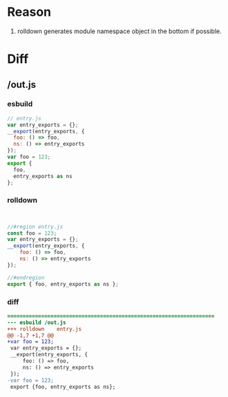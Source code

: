 # Reason
1. rolldown generates module namespace object in the bottom if possible.
# Diff
## /out.js
### esbuild
```js
// entry.js
var entry_exports = {};
__export(entry_exports, {
  foo: () => foo,
  ns: () => entry_exports
});
var foo = 123;
export {
  foo,
  entry_exports as ns
};
```
### rolldown
```js


//#region entry.js
const foo = 123;
var entry_exports = {};
__export(entry_exports, {
	foo: () => foo,
	ns: () => entry_exports
});

//#endregion
export { foo, entry_exports as ns };
```
### diff
```diff
===================================================================
--- esbuild	/out.js
+++ rolldown	entry.js
@@ -1,7 +1,7 @@
+var foo = 123;
 var entry_exports = {};
 __export(entry_exports, {
     foo: () => foo,
     ns: () => entry_exports
 });
-var foo = 123;
 export {foo, entry_exports as ns};

```